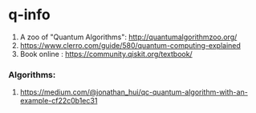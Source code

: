 # q-info
1. A zoo of "Quantum Algorithms": http://quantumalgorithmzoo.org/
2. https://www.clerro.com/guide/580/quantum-computing-explained
3. Book online : https://community.qiskit.org/textbook/

### Algorithms:
1. https://medium.com/@jonathan_hui/qc-quantum-algorithm-with-an-example-cf22c0b1ec31

